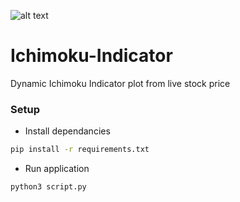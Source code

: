 ![alt text](https://img.shields.io/badge/status-stable-brightgreen)

# Ichimoku-Indicator
Dynamic Ichimoku Indicator plot from live stock price

### Setup

* Install dependancies

```bash
pip install -r requirements.txt
```

* Run application

```bash
python3 script.py
```
